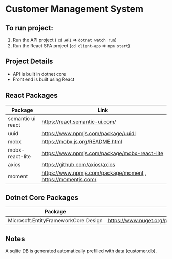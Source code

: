 # Customer Management System


## To run project:
1. Run the API project ( `cd API` => `dotnet watch run`)
2. Run the React SPA project (`cd client-app` => `npm start`)

## Project Details
- API is built in dotnet core
- Front end is built using React 

## React Packages
| Package                 | Link                                                          |
| -------------           | -------------                                                 |
| semantic ui react       | https://react.semantic-ui.com/                                |
| uuid                    | https://www.npmjs.com/package/uuidl                           |
| mobx                    | https://mobx.js.org/README.html                               |
| mobx-react-lite         | https://www.npmjs.com/package/mobx-react-lite                 |
| axios                   | https://github.com/axios/axios                                |
| moment                  | https://www.npmjs.com/package/moment , https://momentjs.com/  |

## Dotnet Core Packages
| Package                                    | Link                                                                       |
| -------------                              | -------------                                                              |
| Microsoft.EntityFrameworkCore.Design       | https://www.nuget.org/packages/Microsoft.EntityFrameworkCore.Design/3.1.2  |                         

## Notes
A sqlite DB is generated automatically prefilled with data (customer.db).

